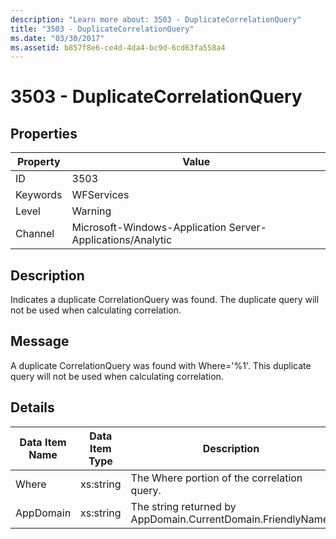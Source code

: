 ```yaml
---
description: "Learn more about: 3503 - DuplicateCorrelationQuery"
title: "3503 - DuplicateCorrelationQuery"
ms.date: "03/30/2017"
ms.assetid: b857f8e6-ce4d-4da4-bc9d-6cd63fa558a4
---
```

# 3503 - DuplicateCorrelationQuery

## Properties

| Property | Value |
| - | - |
|ID|3503|  
|Keywords|WFServices|  
|Level|Warning|  
|Channel|Microsoft-Windows-Application Server-Applications/Analytic|  
  
## Description  

 Indicates a duplicate CorrelationQuery was found. The duplicate query will not be used when calculating correlation.  
  
## Message  

 A duplicate CorrelationQuery was found with Where='%1'. This duplicate query will not be used when calculating correlation.  
  
## Details  
  
|Data Item Name|Data Item Type|Description|  
|--------------------|--------------------|-----------------|  
|Where|xs:string|The Where portion of the correlation query.|  
|AppDomain|xs:string|The string returned by AppDomain.CurrentDomain.FriendlyName.|

